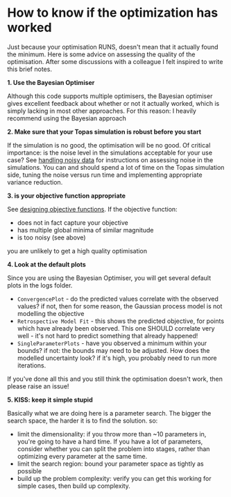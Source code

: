 # How to know if the optimization has worked

Just because your optimisation RUNS, doesn't mean that it actually found the minimum. Here is some advice on assessing the quality of the optimisation. After some discussions with a colleague I felt inspired to write this brief notes. 

**1. Use the Bayesian Optimiser**

Although this code supports multiple optimisers, the Bayesian optimiser gives excellent feedback about whether or not it actually worked, which is simply lacking in most other approaches. For this reason: I heavily recommend using the Bayesian approach

**2. Make sure that your Topas simulation is robust before you start**

If the simulation is no good, the optimisation will be no good. Of critical importance: is the noise level in the simulations acceptable for your use case? See [handling noisy data](https://image-x-institute.github.io/TopasOpt/NoisyOptimisation.html) for instructions on assessing noise in the simulations. You can and should spend a lot of time on the Topas simulation side, tuning the noise versus run time and implementing appropriate variance reduction. 

**3. is your objective function appropriate**

See [designing objective functions](https://image-x-institute.github.io/TopasOpt/next_steps.html#designing-objective-functions). If the objective function:

- does not in fact capture your objective
- has multiple global minima of similar magnitude
- is too noisy (see above)

you are unlikely to get a high quality optimisation

**4. Look at the default plots**

Since you are using the Bayesian Optimiser, you will get several default plots in the logs folder.

- `ConvergencePlot` - do the predicted values correlate with the observed values? if not, then for some reason, the Gaussian process model is not modelling the objective
- `Retrospective Model Fit` - this shows the predicted objective, for points which have already been observed. This one SHOULD correlate very well - it's not hard to predict something that already happened!
- `SingleParameterPlots` - have you observed a minimum within your bounds? if not: the bounds may need to be adjusted. How does the modelled uncertainty look? if it's high, you probably need to run more iterations.

If you've done all this and you still think the optimisation doesn't work, then please raise an issue!

**5. KISS: keep it simple stupid**

Basically what we are doing here is a parameter search. The bigger the search space, the harder it is to find the solution. so:

- limit the dimensionality: if you throw more than ~10 parameters in, you're going to have a hard time. If you have a lot of parameters, consider whether you can split the problem into stages, rather than optimizing every parameter at the same time.
- limit the search region: bound your parameter space as tightly as possible
- build up the problem complexity: verify you can get this working for simple cases, then build up complexity.